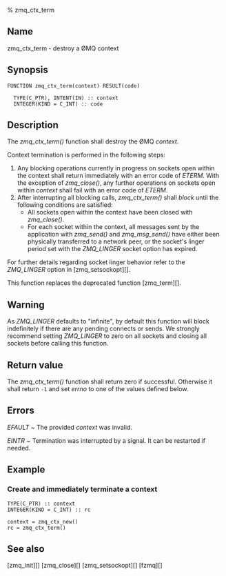 % zmq_ctx_term


Name
----

zmq_ctx_term - destroy a ØMQ context


Synopsis
--------

~~~{.synopsis}
FUNCTION zmq_ctx_term(context) RESULT(code)

  TYPE(C_PTR), INTENT(IN) :: context
  INTEGER(KIND = C_INT) :: code
~~~


Description
-----------

The *zmq_ctx_term()* function shall destroy the ØMQ _context_.

Context termination is performed in the following steps:

1. Any blocking operations currently in progress on sockets open within the
   context shall return immediately with an error code of *ETERM*.  With the
   exception of *zmq_close()*, any further operations on sockets open within
   _context_ shall fail with an error code of *ETERM*.
2. After interrupting all blocking calls, *zmq_ctx_term()* shall _block_ until
   the following conditions are satisfied:
     * All sockets open within the context have been closed with *zmq_close()*.
     * For each socket within the context, all messages sent by the application
       with *zmq_send()* and *zmq_msg_send()* have either been physically
       transferred to a network peer, or the socket's linger period set with
       the *ZMQ_LINGER* socket option has expired.

For further details regarding socket linger behavior refer to the *ZMQ_LINGER*
option in [zmq_setsockopt][].

This function replaces the deprecated function [zmq_term][].


Warning
-------

As *ZMQ_LINGER* defaults to "infinite", by default this function will block
indefinitely if there are any pending connects or sends.  We strongly
recommend setting *ZMQ_LINGER* to zero on all sockets and closing all sockets
before calling this function.


Return value
------------

The *zmq_ctx_term()* function shall return zero if successful.  Otherwise
it shall return `-1` and set _errno_ to one of the values defined below.


Errors
------

*EFAULT*
  ~ The provided _context_ was invalid.

*EINTR*
  ~ Termination was interrupted by a signal.  It can be restarted if needed.


Example
-------

### Create and immediately terminate a context

~~~{.example}
TYPE(C_PTR) :: context
INTEGER(KIND = C_INT) :: rc

context = zmq_ctx_new()
rc = zmq_ctx_term()
~~~


See also
--------

[zmq_init][]
[zmq_close][]
[zmq_setsockopt][]
[fzmq][]
